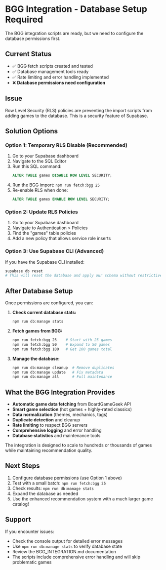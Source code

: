 # BGG Integration - Database Setup Required

The BGG integration scripts are ready, but we need to configure the database permissions first.

## Current Status
- ✅ BGG fetch scripts created and tested
- ✅ Database management tools ready  
- ✅ Rate limiting and error handling implemented
- ❌ **Database permissions need configuration**

## Issue
Row Level Security (RLS) policies are preventing the import scripts from adding games to the database. This is a security feature of Supabase.

## Solution Options

### Option 1: Temporary RLS Disable (Recommended)
1. Go to your Supabase dashboard
2. Navigate to the SQL Editor
3. Run this SQL command:
   ```sql
   ALTER TABLE games DISABLE ROW LEVEL SECURITY;
   ```
4. Run the BGG import: `npm run fetch:bgg 25`
5. Re-enable RLS when done:
   ```sql
   ALTER TABLE games ENABLE ROW LEVEL SECURITY;
   ```

### Option 2: Update RLS Policies
1. Go to your Supabase dashboard
2. Navigate to Authentication > Policies
3. Find the "games" table policies
4. Add a new policy that allows service role inserts

### Option 3: Use Supabase CLI (Advanced)
If you have the Supabase CLI installed:
```bash
supabase db reset
# This will reset the database and apply our schema without restrictive policies
```

## After Database Setup

Once permissions are configured, you can:

1. **Check current database stats:**
   ```bash
   npm run db:manage stats
   ```

2. **Fetch games from BGG:**
   ```bash
   npm run fetch:bgg 25    # Start with 25 games
   npm run fetch:bgg 50    # Expand to 50 games
   npm run fetch:bgg 100   # Get 100 games total
   ```

3. **Manage the database:**
   ```bash
   npm run db:manage cleanup  # Remove duplicates
   npm run db:manage update   # Fix metadata
   npm run db:manage all      # Full maintenance
   ```

## What the BGG Integration Provides

- **Automatic game data fetching** from BoardGameGeek API
- **Smart game selection** (hot games + highly-rated classics)
- **Data normalization** (themes, mechanics, tags)
- **Duplicate detection** and cleanup
- **Rate limiting** to respect BGG servers
- **Comprehensive logging** and error handling
- **Database statistics** and maintenance tools

The integration is designed to scale to hundreds or thousands of games while maintaining recommendation quality.

## Next Steps

1. Configure database permissions (use Option 1 above)
2. Test with a small batch: `npm run fetch:bgg 25`
3. Check results: `npm run db:manage stats`
4. Expand the database as needed
5. Use the enhanced recommendation system with a much larger game catalog!

## Support

If you encounter issues:
- Check the console output for detailed error messages
- Use `npm run db:manage stats` to verify database state
- Review the BGG_INTEGRATION.md documentation
- The scripts include comprehensive error handling and will skip problematic games
